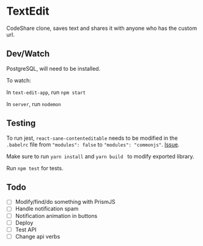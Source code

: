 # TextEdit

CodeShare clone, saves text and shares it with anyone who has the custom url.

## Dev/Watch

PostgreSQL, will need to be installed.

To watch:

In `text-edit-app`, run `npm start` 

In `server`, run `nodemon` 

## Testing
 To run jest, `react-sane-contenteditable` needs to be modified in the `.babelrc` file from `"modules": false` to `"modules": "commonjs"`. [Issue](https://github.com/ashleyw/react-sane-contenteditable/pull/32).

Make sure to run `yarn install` and `yarn build ` to modify exported library.

Run `npm test` for tests.

## Todo
- [ ] Modify/find/do something with PrismJS
- [ ] Handle notification spam
- [ ] Notification animation in buttons
- [ ] Deploy
- [ ] Test API
- [ ] Change api verbs
